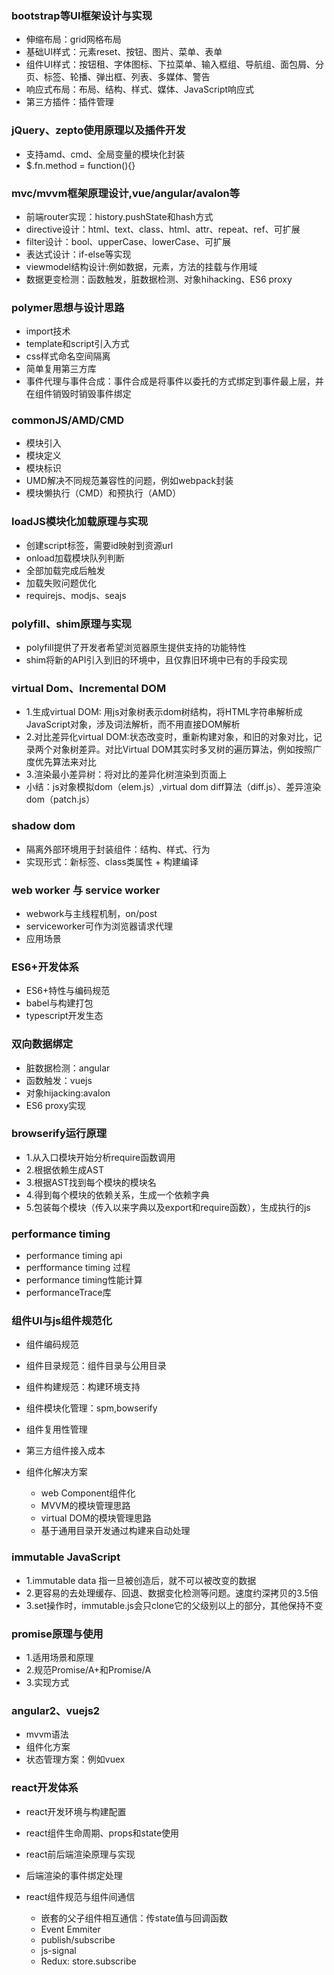 <!--
 * @Author: your name
 * @Date: 2021-06-08 16:41:44
 * @LastEditTime: 2021-06-08 16:48:48
 * @LastEditors: Please set LastEditors
 * @Description: In User Settings Edit
 * @FilePath: \docsify\docs\web_front\框架与组件.md
-->

### bootstrap等UI框架设计与实现

- 伸缩布局：grid网格布局
- 基础UI样式：元素reset、按钮、图片、菜单、表单
- 组件UI样式：按钮租、字体图标、下拉菜单、输入框组、导航组、面包屑、分页、标签、轮播、弹出框、列表、多媒体、警告
- 响应式布局：布局、结构、样式、媒体、JavaScript响应式
- 第三方插件：插件管理

### jQuery、zepto使用原理以及插件开发

- 支持amd、cmd、全局变量的模块化封装
- $.fn.method = function(){}

### mvc/mvvm框架原理设计,vue/angular/avalon等

- 前端router实现：history.pushState和hash方式
- directive设计：html、text、class、html、attr、repeat、ref、可扩展
- filter设计：bool、upperCase、lowerCase、可扩展
- 表达式设计：if-else等实现
- viewmodel结构设计:例如数据，元素，方法的挂载与作用域
- 数据更变检测：函数触发，脏数据检测、对象hihacking、ES6 proxy

### polymer思想与设计思路

- import技术
- template和script引入方式
- css样式命名空间隔离
- 简单复用第三方库
- 事件代理与事件合成：事件合成是将事件以委托的方式绑定到事件最上层，并在组件销毁时销毁事件绑定

### commonJS/AMD/CMD

- 模块引入
- 模块定义
- 模块标识
- UMD解决不同规范兼容性的问题，例如webpack封装
- 模块懒执行（CMD）和预执行（AMD）

### loadJS模块化加载原理与实现

- 创建script标签，需要id映射到资源url
- onload加载模块队列判断
- 全部加载完成后触发
- 加载失败问题优化
- requirejs、modjs、seajs

### polyfill、shim原理与实现

- polyfill提供了开发者希望浏览器原生提供支持的功能特性
- shim将新的API引入到旧的环境中，且仅靠旧环境中已有的手段实现

### virtual Dom、Incremental DOM

- 1.生成virtual DOM: 用js对象树表示dom树结构，将HTML字符串解析成JavaScript对象，涉及词法解析，而不用直接DOM解析
- 2.对比差异化virtual DOM:状态改变时，重新构建对象，和旧的对象对比，记录两个对象树差异。对比Virtual DOM其实时多叉树的遍历算法，例如按照广度优先算法来对比
- 3.渲染最小差异树：将对比的差异化树渲染到页面上
- 小结：js对象模拟dom（elem.js）,virtual dom diff算法（diff.js）、差异渲染dom（patch.js）

### shadow dom

- 隔离外部环境用于封装组件：结构、样式、行为
- 实现形式：新标签、class类属性 + 构建编译

### web worker 与 service worker

- webwork与主线程机制，on/post
- serviceworker可作为浏览器请求代理
- 应用场景

### ES6+开发体系

- ES6+特性与编码规范
- babel与构建打包
- typescript开发生态

### 双向数据绑定

- 脏数据检测：angular
- 函数触发：vuejs
- 对象hijacking:avalon
- ES6 proxy实现

### browserify运行原理

- 1.从入口模块开始分析require函数调用
- 2.根据依赖生成AST
- 3.根据AST找到每个模块的模块名
- 4.得到每个模块的依赖关系，生成一个依赖字典
- 5.包装每个模块（传入以来字典以及export和require函数），生成执行的js

### performance timing

- performance timing api
- perfformance timing 过程
- performance timing性能计算
- performanceTrace库

### 组件UI与js组件规范化

- 组件编码规范
- 组件目录规范：组件目录与公用目录
- 组件构建规范：构建环境支持
- 组件模块化管理：spm,bowserify
- 组件复用性管理
- 第三方组件接入成本
- 组件化解决方案

  - web Component组件化
  - MVVM的模块管理思路
  - virtual DOM的模块管理思路
  - 基于通用目录开发通过构建来自动处理

### immutable JavaScript

- 1.immutable data 指一旦被创造后，就不可以被改变的数据
- 2.更容易的去处理缓存、回退、数据变化检测等问题。速度约深拷贝的3.5倍
- 3.set操作时，immutable.js会只clone它的父级别以上的部分，其他保持不变

### promise原理与使用

- 1.适用场景和原理
- 2.规范Promise/A+和Promise/A
- 3.实现方式

### angular2、vuejs2

- mvvm语法
- 组件化方案
- 状态管理方案：例如vuex

### react开发体系

- react开发环境与构建配置
- react组件生命周期、props和state使用
- react前后端渲染原理与实现
- 后端渲染的事件绑定处理
- react组件规范与组件间通信

  - 嵌套的父子组件相互通信：传state值与回调函数
  - Event Emmiter
  - publish/subscribe
  - js-signal
  - Redux: store.subscribe